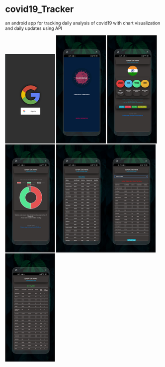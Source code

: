 # covid19_Tracker
an android app for tracking daily analysis of covid19  with chart visualization and daily updates using API

<img src="0.png" width="160" heigth="150"> <img src="covid19/1.jpg" width="160" heigth="150"> <img src="covid19/2.jpg" width="160" heigth="150">
 <img src="covid19/3.jpg" width="160" heigth="150"> <img src="covid19/4.jpg" width="160" heigth="150"><img src="covid19/5.jpg" width="160" heigth="150">
 <img src="covid19/6.jpg" width="160" heigth="150">
 
